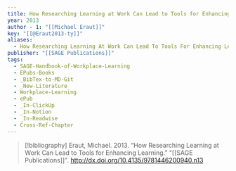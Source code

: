 ```yaml
---
title: How Researching Learning at Work Can Lead to Tools for Enhancing Learning
year: 2013
author - 1: "[[Michael Eraut]]"
key: "[[@Eraut2013-ty]]"
aliases:
  - How Researching Learning At Work Can Lead To Tools For Enhancing Learning
publisher: "[[SAGE Publications]]"
tags:
  - SAGE-Handbook-of-Workplace-Learning
  - EPubs-Books
  - _BibTex-to-MD-Git
  - _New-Literature
  - Workplace-Learning
  - ePub
  - _In-ClickUp
  - _In-Notion
  - _In-Readwise
  - Cross-Ref-Chapter
---
```


> [!bibliography]
> Eraut, Michael. 2013. “How Researching Learning at Work Can Lead to Tools for Enhancing Learning.” "[[SAGE Publications]]". http://dx.doi.org/10.4135/9781446200940.n13